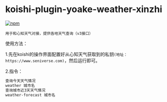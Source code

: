 # koishi-plugin-yoake-weather-xinzhi

[![npm](https://img.shields.io/npm/v/koishi-plugin-yoake-weather-xinzhi?style=flat-square)](https://www.npmjs.com/package/koishi-plugin-yoake-weather-xinzhi)

``用于和心知天气对接，提供各地天气查询（v3接口）``

使用方法：

1.先在koishi的操作界面配置好从心知天气获取到的私钥``(地址：https://www.seniverse.com)``，然后运行即可。

2.指令：

```txt
查询今天天气情况
weather 城市名
查询城市近3天天气情况
weather-forecast 城市名 

```

